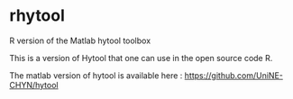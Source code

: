 # rhytool

R version of the Matlab hytool toolbox

This is a version of Hytool that one can use in the open source code R.

The matlab version of hytool is available here : https://github.com/UniNE-CHYN/hytool
